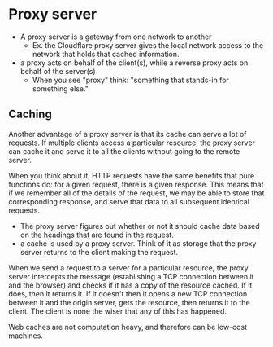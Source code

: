 
# Proxy server
- A proxy server is a gateway from one network to another 
	- Ex. the Cloudflare proxy server gives the local network access to the network that holds that cached information.
- a proxy acts on behalf of the client(s), while a reverse proxy acts on behalf of the server(s)
	- When you see "proxy" think: "something that stands-in for something else."

## Caching
Another advantage of a proxy server is that its cache can serve a lot of requests. If multiple clients access a particular resource, the proxy server can cache it and serve it to all the clients without going to the remote server.

When you think about it, HTTP requests have the same benefits that pure functions do: for a given request, there is a given response. This means that if we remember all of the details of the request, we may be able to store that corresponding response, and serve that data to all subsequent identical requests. 
- The proxy server figures out whether or not it should cache data based on the headings that are found in the request. 
- a cache is used by a proxy server. Think of it as storage that the proxy server returns to the client making the request. 

When we send a request to a server for a particular resource, the proxy server intercepts the message (establishing a TCP connection between it and the browser) and checks if it has a copy of the resource cached. If it does, then it returns it. If it doesn't then it opens a new TCP connection between it and the origin server, gets the resource, then returns it to the client. The client is none the wiser that any of this has happened.

Web caches are not computation heavy, and therefore can be low-cost machines.
